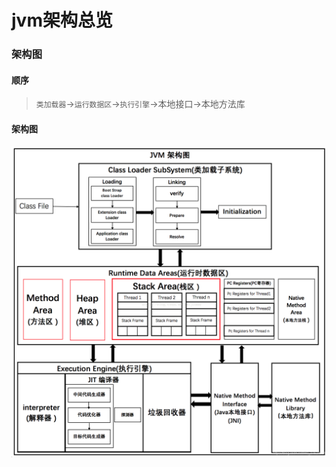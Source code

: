 # jvm架构总览

### 架构图

<!-- tabs:start -->
#### **顺序**

> ``类加载器``->``运行数据区``->``执行引擎``->本地接口->本地方法库 

#### **架构图**
![](../../java/jvm/res/2021-03-11-10-33-49.png)

<!-- tabs:start -->

